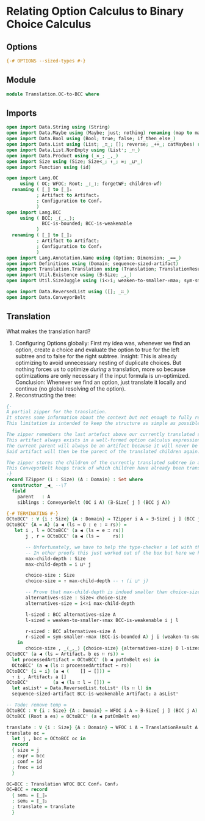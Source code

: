 # Relating Option Calculus to Binary Choice Calculus

## Options

```agda
{-# OPTIONS --sized-types #-}
```

## Module

```agda
module Translation.OC-to-BCC where
```

## Imports

```agda
open import Data.String using (String)
open import Data.Maybe using (Maybe; just; nothing) renaming (map to mapm)
open import Data.Bool using (Bool; true; false; if_then_else_)
open import Data.List using (List; _∷_; []; reverse; _++_; catMaybes) renaming (map to mapl)
open import Data.List.NonEmpty using (List⁺; _∷_)
open import Data.Product using (_×_; _,_)
open import Size using (Size; Size<_; ↑_; ∞; _⊔ˢ_)
open import Function using (id)

open import Lang.OC
     using ( OC; WFOC; Root; _❲_❳; forgetWF; children-wf)
  renaming ( ⟦_⟧ to ⟦_⟧ₒ
           ; Artifact to Artifactₒ
           ; Configuration to Confₒ
           )
open import Lang.BCC
     using ( BCC; _⟨_,_⟩;
             BCC-is-bounded; BCC-is-weakenable
           )
  renaming ( ⟦_⟧ to ⟦_⟧₂
           ; Artifact to Artifact₂
           ; Configuration to Conf₂
           )
open import Lang.Annotation.Name using (Option; Dimension; _==_)
open import Definitions using (Domain; sequence-sized-artifact)
open import Translation.Translation using (Translation; TranslationResult)
open import Util.Existence using (∃-Size; _,_)
open import Util.SizeJuggle using (i<↑i; weaken-to-smaller-↑max; sym-smaller-↑max)

open import Data.ReversedList using ([]; _∷_)
open import Data.ConveyorBelt
```

## Translation

What makes the translation hard?

1. Configuring Options globally: First my idea was, whenever we find an option, create a choice and evaluate the option to true for the left subtree and to false for the right subtree. Insight: This is already optimizing to avoid unnecessary nesting of duplicate choices. But nothing forces us to optimize _during_ a translation, more so because optimizations are only necessary if the input formula is un-optimized. Conclusion: Whenever we find an option, just translate it locally and continue (no global resolving of the option).
2. Reconstructing the tree:

```agda
{-
A partial zipper for the translation.
It stores some information about the context but not enough to fully restore a tree from the current focus.
This limitation is intended to keep the structure as simple as possible and only as complex as necessary.

The zipper remembers the last artefact above our currently translated subtree.
This artifact always exists in a well-formed option calculus expression.
The current parent will always be an artifact because it will never be an option because whenever we visit an option, we swap it with the artifact above.
Said artifact will then be the parent of the translated children again.

The zipper stores the children of the currently translated subtree in a ConveyorBelt.
This ConveyorBelt keeps track of which children have already been translated and which have not.
-}
record TZipper (i : Size) (A : Domain) : Set where
  constructor _◀_ --\T
  field
    parent   : A
    siblings : ConveyorBelt (OC i A) (∃-Size[ j ] (BCC j A))

{-# TERMINATING #-}
OCtoBCC' : ∀ {i : Size} {A : Domain} → TZipper i A → ∃-Size[ j ] (BCC j A)
OCtoBCC' {A = A} (a ◀ (ls ↢ O ❲ e ❳ ∷ rs)) =
   let i , l = OCtoBCC' (a ◀ (ls ↢ e ∷ rs))
       j , r = OCtoBCC' (a ◀ (ls ↢     rs))

       -- Unfortunately, we have to help the type-checker a lot with the sizes.
       -- In other proofs this just worked out of the box but here we have to use lots of safe type casting to turn the sizes into the right types.
       max-child-depth : Size
       max-child-depth = i ⊔ˢ j

       choice-size : Size
       choice-size = ↑ max-child-depth -- ↑ (i ⊔ˢ j)

       -- Prove that max-child-depth is indeed smaller than choice-size.
       alternatives-size : Size< choice-size
       alternatives-size = i<↑i max-child-depth

       l-sized : BCC alternatives-size A
       l-sized = weaken-to-smaller-↑max BCC-is-weakenable i j l

       r-sized : BCC alternatives-size A
       r-sized = sym-smaller-↑max (BCC-is-bounded A) j i (weaken-to-smaller-↑max BCC-is-weakenable j i r)
    in
       choice-size , _⟨_,_⟩ {choice-size} {alternatives-size} O l-sized r-sized
OCtoBCC' (a ◀ (ls ↢ Artifactₒ b es ∷ rs)) =
  let processedArtifact = OCtoBCC' (b ◀ putOnBelt es) in
  OCtoBCC' (a ◀ (ls ∷ processedArtifact ↢ rs))
OCtoBCC' {i = i} (a ◀ (    [] ↢ [])) =
  ↑ i , Artifact₂ a []
OCtoBCC'         (a ◀ (ls ∷ l ↢ [])) =
  let asList⁺ = Data.ReversedList.toList⁺ (ls ∷ l) in
  sequence-sized-artifact BCC-is-weakenable Artifact₂ a asList⁺

-- Todo: remove temp ∞
OCtoBCC : ∀ {i : Size} {A : Domain} → WFOC i A → ∃-Size[ j ] (BCC j A)
OCtoBCC (Root a es) = OCtoBCC' (a ◀ putOnBelt es)

translate : ∀ {i : Size} {A : Domain} → WFOC i A → TranslationResult A BCC Confₒ Conf₂
translate oc =
  let j , bcc = OCtoBCC oc in
  record
  { size = j
  ; expr = bcc
  ; conf = id
  ; fnoc = id
  }

OC→BCC : Translation WFOC BCC Confₒ Conf₂
OC→BCC = record
  { sem₁ = ⟦_⟧ₒ
  ; sem₂ = ⟦_⟧₂
  ; translate = translate
  }
```

